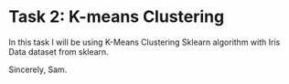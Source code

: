 # Task 2: K-means Clustering
In this task I will be using K-Means Clustering Sklearn algorithm with Iris Data dataset from sklearn.

Sincerely,
Sam.
